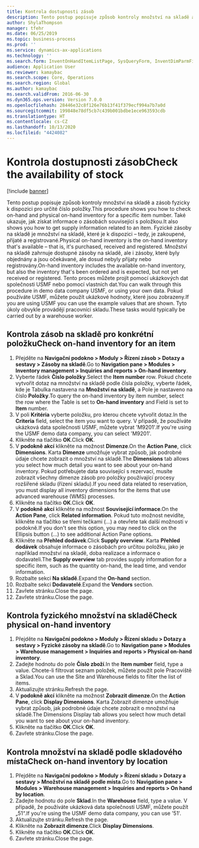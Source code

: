 ```yaml
---
title: Kontrola dostupnosti zásob
description: Tento postup popisuje způsob kontroly množství na skladě a zásob fyzicky k dispozici pro určité číslo položky.
author: ShylaThompson
manager: tfehr
ms.date: 06/25/2019
ms.topic: business-process
ms.prod: ''
ms.service: dynamics-ax-applications
ms.technology: ''
ms.search.form: InventOnHandItemListPage, SysQueryForm, InventDimParmFixed, InventSupply, DefaultDashboard, WHSInventPhysicalOnhand, WHSOnHand, InventOnhandItem
audience: Application User
ms.reviewer: kamaybac
ms.search.scope: Core, Operations
ms.search.region: Global
ms.author: kamaybac
ms.search.validFrom: 2016-06-30
ms.dyn365.ops.version: Version 7.0.0
ms.openlocfilehash: 28446e32c8f126e76b13f41f379ecf994a7b7a0d
ms.sourcegitcommit: 199848e78df5cb7c439b001bdbe1ece963593cdb
ms.translationtype: HT
ms.contentlocale: cs-CZ
ms.lasthandoff: 10/13/2020
ms.locfileid: "4424082"
---
```

# <a name="check-the-availability-of-stock"></a><span data-ttu-id="d0978-103">Kontrola dostupnosti zásob</span><span class="sxs-lookup"><span data-stu-id="d0978-103">Check the availability of stock</span></span>

[!include [banner](../../includes/banner.md)]

<span data-ttu-id="d0978-104">Tento postup popisuje způsob kontroly množství na skladě a zásob fyzicky k dispozici pro určité číslo položky.</span><span class="sxs-lookup"><span data-stu-id="d0978-104">This procedure shows you how to check on-hand and physical on-hand inventory for a specific item number.</span></span> <span data-ttu-id="d0978-105">Také ukazuje, jak získat informace o zásobách související s položkou.</span><span class="sxs-lookup"><span data-stu-id="d0978-105">It also shows you how to get supply information related to an item.</span></span> <span data-ttu-id="d0978-106">Fyzické zásoby na skladě je množství na skladě, které je k dispozici – tedy, je zakoupené, přijaté a registrované.</span><span class="sxs-lookup"><span data-stu-id="d0978-106">Physical on-hand inventory is the on-hand inventory that's available – that is, it's purchased, received and registered.</span></span> <span data-ttu-id="d0978-107">Množství na skladě zahrnuje dostupné zásoby na skladě, ale i zásoby, které byly objednány a jsou očekávané, ale dosud nebyly přijaty nebo registrovány.</span><span class="sxs-lookup"><span data-stu-id="d0978-107">On-hand inventory includes the available on-hand inventory, but also the inventory that's been ordered and is expected, but not yet received or registered.</span></span> <span data-ttu-id="d0978-108">Tento proces můžete projít pomocí ukázkových dat společnosti USMF nebo pomocí vlastních dat.</span><span class="sxs-lookup"><span data-stu-id="d0978-108">You can walk through this procedure in demo data company USMF, or using your own data.</span></span> <span data-ttu-id="d0978-109">Pokud používáte USMF, můžete použít ukázkové hodnoty, které jsou zobrazeny.</span><span class="sxs-lookup"><span data-stu-id="d0978-109">If you are using USMF you can use the example values that are shown.</span></span> <span data-ttu-id="d0978-110">Tyto úkoly obvykle provádějí pracovníci skladu.</span><span class="sxs-lookup"><span data-stu-id="d0978-110">These tasks would typically be carried out by a warehouse worker.</span></span>


## <a name="check-on-hand-inventory-for-an-item"></a><span data-ttu-id="d0978-111">Kontrola zásob na skladě pro konkrétní položku</span><span class="sxs-lookup"><span data-stu-id="d0978-111">Check on-hand inventory for an item</span></span>
1. <span data-ttu-id="d0978-112">Přejděte na **Navigační podokno > Moduly > Řízení zásob > Dotazy a sestavy > Zásoby na skladě**.</span><span class="sxs-lookup"><span data-stu-id="d0978-112">Go to **Navigation pane > Modules > Inventory management > Inquiries and reports > On-hand inventory**.</span></span>
2. <span data-ttu-id="d0978-113">Vyberte řádek **Číslo položky**.</span><span class="sxs-lookup"><span data-stu-id="d0978-113">Select the **Item number** row.</span></span> <span data-ttu-id="d0978-114">Pokud chcete vytvořit dotaz na množství na skladě podle čísla položky, vyberte řádek, kde je Tabulka nastavena na **Množství na skladě**, a Pole je nastaveno na číslo **Položky**.</span><span class="sxs-lookup"><span data-stu-id="d0978-114">To query the on-hand inventory by item number, select the row where the Table is set to **On-hand inventory** and Field is set to **Item** number.</span></span>
3. <span data-ttu-id="d0978-115">V poli **Kritéria** vyberte položku, pro kterou chcete vytvořit dotaz.</span><span class="sxs-lookup"><span data-stu-id="d0978-115">In the **Criteria** field, select the item you want to query.</span></span> <span data-ttu-id="d0978-116">V případě, že používáte ukázková data společnosti USMF, můžete vybrat 'M9201'.</span><span class="sxs-lookup"><span data-stu-id="d0978-116">If you're using the USMF demo data company, you can select 'M9201'.</span></span>  
4. <span data-ttu-id="d0978-117">Klikněte na tlačítko **OK**.</span><span class="sxs-lookup"><span data-stu-id="d0978-117">Click **OK**.</span></span>
5. <span data-ttu-id="d0978-118">V **podokně akcí** klikněte na možnost **Dimenze**.</span><span class="sxs-lookup"><span data-stu-id="d0978-118">On the **Action Pane**, click **Dimensions**.</span></span> <span data-ttu-id="d0978-119">Karta **Dimenze** umožňuje vybrat způsob, jak podrobné údaje chcete zobrazit o množství na skladě.</span><span class="sxs-lookup"><span data-stu-id="d0978-119">The **Dimensions** tab allows you select how much detail you want to see about your on-hand inventory.</span></span> <span data-ttu-id="d0978-120">Pokud potřebujete data související s rezervací, musíte zobrazit všechny dimenze zásob pro položky používající procesy rozšířené skladu (řízení skladu).</span><span class="sxs-lookup"><span data-stu-id="d0978-120">If you need data related to reservation, you must display all inventory dimensions for the items that use advanced warehouse (WMS) processes.</span></span>
6. <span data-ttu-id="d0978-121">Klikněte na tlačítko **OK**.</span><span class="sxs-lookup"><span data-stu-id="d0978-121">Click **OK**.</span></span>
7. <span data-ttu-id="d0978-122">V **podokně akcí** klikněte na možnost **Související informace**.</span><span class="sxs-lookup"><span data-stu-id="d0978-122">On the **Action Pane**, click **Related information**.</span></span> <span data-ttu-id="d0978-123">Pokud tuto možnost nevidíte, klikněte na tlačítko se třemi tečkami (...) a otevřete tak další možnosti v podokně.</span><span class="sxs-lookup"><span data-stu-id="d0978-123">If you don't see this option, you may need to click on the Ellipsis button (…) to see additional Action Pane options.</span></span>
8. <span data-ttu-id="d0978-124">Klikněte na **Přehled dodávek**.</span><span class="sxs-lookup"><span data-stu-id="d0978-124">Click **Supply overview**.</span></span> <span data-ttu-id="d0978-125">Karta **Přehled dodávek** obsahuje informace o zásobách pro určitou položku, jako je například množství na skladě, doba realizace a informace o dodavateli.</span><span class="sxs-lookup"><span data-stu-id="d0978-125">The **Supply overview** tab provides supply information for a specific item, such as the quantity on-hand, the lead time, and vendor information.</span></span>  
9. <span data-ttu-id="d0978-126">Rozbalte sekci **Na skladě**.</span><span class="sxs-lookup"><span data-stu-id="d0978-126">Expand the **On-hand** section.</span></span>
10. <span data-ttu-id="d0978-127">Rozbalte sekci **Dodavatelé**.</span><span class="sxs-lookup"><span data-stu-id="d0978-127">Expand the **Vendors** section.</span></span>
11. <span data-ttu-id="d0978-128">Zavřete stránku.</span><span class="sxs-lookup"><span data-stu-id="d0978-128">Close the page.</span></span>
12. <span data-ttu-id="d0978-129">Zavřete stránku.</span><span class="sxs-lookup"><span data-stu-id="d0978-129">Close the page.</span></span>

## <a name="check-physical-on-hand-inventory"></a><span data-ttu-id="d0978-130">Kontrola fyzického množství na skladě</span><span class="sxs-lookup"><span data-stu-id="d0978-130">Check physical on-hand inventory</span></span>
1. <span data-ttu-id="d0978-131">Přejděte na **Navigační podokno > Moduly > Řízení skladu > Dotazy a sestavy > Fyzické zásoby na skladě**.</span><span class="sxs-lookup"><span data-stu-id="d0978-131">Go to **Navigation pane > Modules > Warehouse management > Inquiries and reports > Physical on-hand inventory**.</span></span>
2. <span data-ttu-id="d0978-132">Zadejte hodnotu do pole **Číslo zboží**.</span><span class="sxs-lookup"><span data-stu-id="d0978-132">In the **Item number** field, type a value.</span></span> <span data-ttu-id="d0978-133">Chcete-li filtrovat seznam položek, můžete použít pole Pracoviště a Sklad.</span><span class="sxs-lookup"><span data-stu-id="d0978-133">You can use the Site and Warehouse fields to filter the list of items.</span></span> 
3. <span data-ttu-id="d0978-134">Aktualizujte stránku.</span><span class="sxs-lookup"><span data-stu-id="d0978-134">Refresh the page.</span></span>
4. <span data-ttu-id="d0978-135">V **podokně akcí** klikněte na možnost **Zobrazit dimenze**.</span><span class="sxs-lookup"><span data-stu-id="d0978-135">On the **Action Pane**, click **Display Dimensions**.</span></span> <span data-ttu-id="d0978-136">Karta Zobrazit dimenze umožňuje vybrat způsob, jak podrobné údaje chcete zobrazit o množství na skladě.</span><span class="sxs-lookup"><span data-stu-id="d0978-136">The Dimensions Display tab allows you select how much detail you want to see about your on-hand inventory.</span></span>
5. <span data-ttu-id="d0978-137">Klikněte na tlačítko **OK**.</span><span class="sxs-lookup"><span data-stu-id="d0978-137">Click **OK**.</span></span>
6. <span data-ttu-id="d0978-138">Zavřete stránku.</span><span class="sxs-lookup"><span data-stu-id="d0978-138">Close the page.</span></span>

## <a name="check-on-hand-inventory-by-location"></a><span data-ttu-id="d0978-139">Kontrola množství na skladě podle skladového místa</span><span class="sxs-lookup"><span data-stu-id="d0978-139">Check on-hand inventory by location</span></span>
1. <span data-ttu-id="d0978-140">Přejděte na **Navigační podokno > Moduly > Řízení skladu > Dotazy a sestavy > Množství na skladě podle místa**.</span><span class="sxs-lookup"><span data-stu-id="d0978-140">Go to **Navigation pane > Modules > Warehouse management > Inquiries and reports > On hand by location**.</span></span>
2. <span data-ttu-id="d0978-141">Zadejte hodnotu do pole **Sklad**.</span><span class="sxs-lookup"><span data-stu-id="d0978-141">In the **Warehouse** field, type a value.</span></span> <span data-ttu-id="d0978-142">V případě, že používáte ukázková data společnosti USMF, můžete použít „51“.</span><span class="sxs-lookup"><span data-stu-id="d0978-142">If you're using the USMF demo data company, you can use '51'.</span></span>  
3. <span data-ttu-id="d0978-143">Aktualizujte stránku.</span><span class="sxs-lookup"><span data-stu-id="d0978-143">Refresh the page.</span></span>
4. <span data-ttu-id="d0978-144">Klikněte na **Zobrazit dimenze**.</span><span class="sxs-lookup"><span data-stu-id="d0978-144">Click **Display Dimensions**.</span></span>
5. <span data-ttu-id="d0978-145">Klikněte na tlačítko **OK**.</span><span class="sxs-lookup"><span data-stu-id="d0978-145">Click **OK**.</span></span>
6. <span data-ttu-id="d0978-146">Zavřete stránku.</span><span class="sxs-lookup"><span data-stu-id="d0978-146">Close the page.</span></span>

